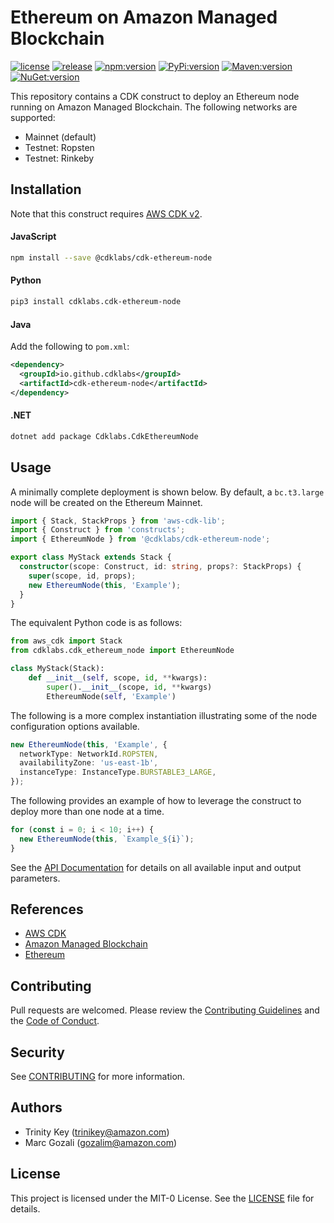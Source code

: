 # Ethereum on Amazon Managed Blockchain

[![license](https://img.shields.io/github/license/cdklabs/cdk-ethereum-node?color=green)](https://opensource.org/licenses/MIT)
[![release](https://img.shields.io/github/v/release/cdklabs/cdk-ethereum-node?color=green)](https://github.com/cdklabs/cdk-ethereum-node/releases)
[![npm:version](https://img.shields.io/npm/v/@cdklabs/cdk-ethereum-node?color=blue)](https://www.npmjs.com/package/@cdklabs/cdk-ethereum-node)
[![PyPi:version](https://img.shields.io/pypi/v/cdklabs.cdk-ethereum-node?color=blue)](https://pypi.org/project/cdklabs.cdk-ethereum-node/)
[![Maven:version](https://img.shields.io/maven-central/v/io.github.cdklabs/cdk-ethereum-node?color=blue&label=maven)](https://central.sonatype.dev/artifact/io.github.cdklabs/cdk-ethereum-node/0.0.61)
[![NuGet:version](https://img.shields.io/nuget/v/Cdklabs.CdkEthereumNode?color=blue)](https://www.nuget.org/packages/Cdklabs.CdkEthereumNode)


This repository contains a CDK construct to deploy an Ethereum node running
on Amazon Managed Blockchain. The following networks are supported:

*  Mainnet (default)
*  Testnet: Ropsten
*  Testnet: Rinkeby

<!-- TODO: add a documentation note here about Goerli network -->


## Installation

Note that this construct requires [AWS CDK v2](https://docs.aws.amazon.com/cdk/v2/guide/getting_started.html#getting_started_install).

#### JavaScript

```bash
npm install --save @cdklabs/cdk-ethereum-node
```

#### Python

```bash
pip3 install cdklabs.cdk-ethereum-node
```

#### Java

Add the following to `pom.xml`:

```xml
<dependency>
  <groupId>io.github.cdklabs</groupId>
  <artifactId>cdk-ethereum-node</artifactId>
</dependency>
```

#### .NET

```bash
dotnet add package Cdklabs.CdkEthereumNode
```


## Usage

A minimally complete deployment is shown below. By default,
a `bc.t3.large` node will be created on the Ethereum Mainnet.

```typescript
import { Stack, StackProps } from 'aws-cdk-lib';
import { Construct } from 'constructs';
import { EthereumNode } from '@cdklabs/cdk-ethereum-node';

export class MyStack extends Stack {
  constructor(scope: Construct, id: string, props?: StackProps) {
    super(scope, id, props);
    new EthereumNode(this, 'Example');
  }
}

```

The equivalent Python code is as follows:

```python
from aws_cdk import Stack
from cdklabs.cdk_ethereum_node import EthereumNode

class MyStack(Stack):
    def __init__(self, scope, id, **kwargs):
        super().__init__(scope, id, **kwargs)
        EthereumNode(self, 'Example')
```

The following is a more complex instantiation illustrating some of the node configuration options available.

```typescript
new EthereumNode(this, 'Example', {
  networkType: NetworkId.ROPSTEN,
  availabilityZone: 'us-east-1b',
  instanceType: InstanceType.BURSTABLE3_LARGE,
});
```

The following provides an example of how to leverage the construct to deploy more than one node at a time.

```typescript
for (const i = 0; i < 10; i++) {
  new EthereumNode(this, `Example_${i}`);
}
```

See the [API Documentation](API.md) for details on all available input and output parameters.


## References

*  [AWS CDK](https://docs.aws.amazon.com/cdk/v2/guide/home.html)
*  [Amazon Managed Blockchain](https://aws.amazon.com/managed-blockchain/)
*  [Ethereum](https://ethereum.org/en/developers/docs/)


## Contributing

Pull requests are welcomed. Please review the [Contributing Guidelines](CONTRIBUTING.md)
and the [Code of Conduct](CODE_OF_CONDUCT.md).


## Security

See [CONTRIBUTING](CONTRIBUTING.md#security-issue-notifications) for more information.


## Authors

*  Trinity Key (trinikey@amazon.com)
*  Marc Gozali (gozalim@amazon.com)


## License

This project is licensed under the MIT-0 License. See the [LICENSE](LICENSE) file for details.
